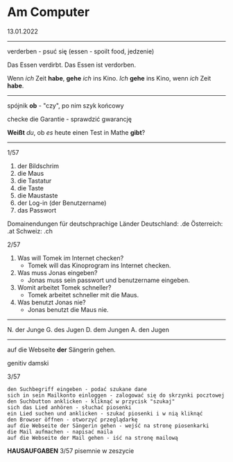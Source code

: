 # Am Computer

13.01.2022

---

verderben - psuć się (essen - spoilt food, jedzenie)

Das Essen verdirbt. Das Essen ist verdorben.

Wenn _ich_ Zeit **habe**, **gehe** _ich_ ins Kino.
_Ich_ **gehe** ins Kino, wenn _ich_ Zeit **habe**.

---

spójnik **ob** - "czy", po nim szyk końcowy

checke die Garantie - sprawdzić gwarancję

**Weißt** _du_, ob _es_ heute einen Test in Mathe **gibt**?

---

1/57

1. der Bildschrim
2. die Maus
3. die Tastatur
4. die Taste
5. die Maustaste
6. der Log-in (der Benutzername)
7. das Passwort

Domainendungen für deutschprachige Länder
Deutschland: .de
Österreich: .at
Schweiz: .ch

2/57

1. Was will Tomek im Internet checken?
   - Tomek will das Kinoprogram ins Internet checken.
2. Was muss Jonas eingeben?
   - Jonas muss sein passwort und benutzername eingeben.
3. Womit arbeitet Tomek schneller?
   - Tomek arbeitet schneller mit die Maus.
4. Was benutzt Jonas nie?
   - Jonas benutzt die Maus nie.

---

N. der Junge
G. des Jugen
D. dem Jungen
A. den Jugen

---

auf die Webseite **der** Sängerin gehen.

genitiv damski

3/57

    den Suchbegriff eingeben - podać szukane dane
    sich in sein Mailkonto einloggen - zalogować się do skrzynki pocztowej
    den Suchbutton anklicken - kliknąć w przycisk "szukaj"
    sich das Lied anhören - słuchać piosenki
    ein Lied suchen und anklicken - szukać piosenki i w nią kliknąć
    den Browser öffnen - otworzyć przeglądarkę
    auf die Webseite der Sängerin gehen - wejść na stronę piosenkarki
    die Mail aufmachen - napisać maila
    auf die Webseite der Mail gehen - iść na stronę mailową

**HAUSAUFGABEN**
3/57 pisemnie w zeszycie
